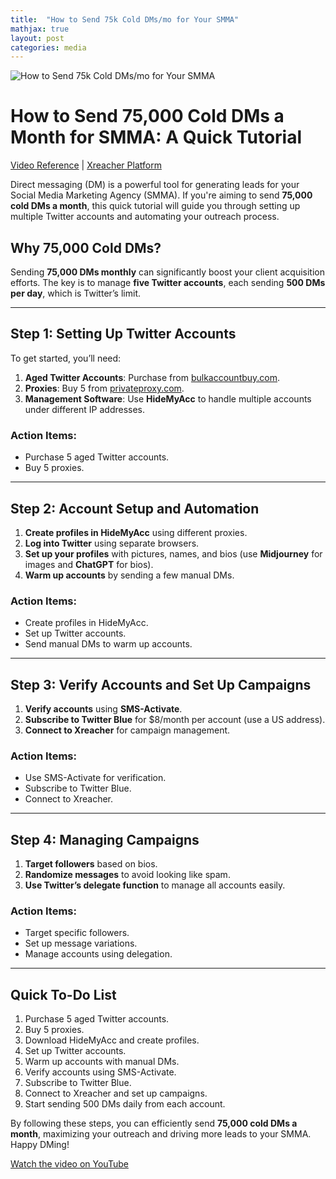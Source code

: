 ```yaml
---
title:  "How to Send 75k Cold DMs/mo for Your SMMA"
mathjax: true
layout: post
categories: media
---
```


![How to Send 75k Cold DMs/mo for Your SMMA](https://img.youtube.com/vi/pt4N-Em6wLE/maxresdefault.jpg)


# How to Send 75,000 Cold DMs a Month for SMMA: A Quick Tutorial

[Video Reference](https://www.youtube.com/watch?v=pt4N-Em6wLE) | 
[Xreacher Platform](https://xreacher.com)

Direct messaging (DM) is a powerful tool for generating leads for your Social Media Marketing Agency (SMMA). If you're aiming to send **75,000 cold DMs a month**, this quick tutorial will guide you through setting up multiple Twitter accounts and automating your outreach process.

## Why 75,000 Cold DMs?

Sending **75,000 DMs monthly** can significantly boost your client acquisition efforts. The key is to manage **five Twitter accounts**, each sending **500 DMs per day**, which is Twitter’s limit.

---

## Step 1: Setting Up Twitter Accounts

To get started, you’ll need:

1. **Aged Twitter Accounts**: Purchase from [bulkaccountbuy.com](https://bulkaccountbuy.com).
2. **Proxies**: Buy 5 from [privateproxy.com](https://privateproxy.com).
3. **Management Software**: Use **HideMyAcc** to handle multiple accounts under different IP addresses.

### Action Items:
- Purchase 5 aged Twitter accounts.
- Buy 5 proxies.

---

## Step 2: Account Setup and Automation

1. **Create profiles in HideMyAcc** using different proxies.
2. **Log into Twitter** using separate browsers.
3. **Set up your profiles** with pictures, names, and bios (use **Midjourney** for images and **ChatGPT** for bios).
4. **Warm up accounts** by sending a few manual DMs.

### Action Items:
- Create profiles in HideMyAcc.
- Set up Twitter accounts.
- Send manual DMs to warm up accounts.

---

## Step 3: Verify Accounts and Set Up Campaigns

1. **Verify accounts** using **SMS-Activate**.
2. **Subscribe to Twitter Blue** for $8/month per account (use a US address).
3. **Connect to Xreacher** for campaign management.

### Action Items:
- Use SMS-Activate for verification.
- Subscribe to Twitter Blue.
- Connect to Xreacher.

---

## Step 4: Managing Campaigns

1. **Target followers** based on bios.
2. **Randomize messages** to avoid looking like spam.
3. **Use Twitter’s delegate function** to manage all accounts easily.

### Action Items:
- Target specific followers.
- Set up message variations.
- Manage accounts using delegation.

---

## Quick To-Do List

1. Purchase 5 aged Twitter accounts.
2. Buy 5 proxies.
3. Download HideMyAcc and create profiles.
4. Set up Twitter accounts.
5. Warm up accounts with manual DMs.
6. Verify accounts using SMS-Activate.
7. Subscribe to Twitter Blue.
8. Connect to Xreacher and set up campaigns.
9. Start sending 500 DMs daily from each account.

By following these steps, you can efficiently send **75,000 cold DMs a month**, maximizing your outreach and driving more leads to your SMMA. Happy DMing!

[Watch the video on YouTube](https://www.youtube.com/watch?v=pt4N-Em6wLE)